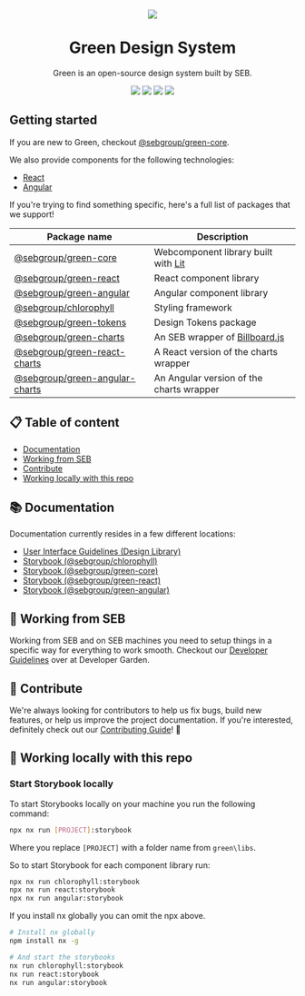 <h1 align="center">
    <a href="https://seb.io">
        <img src="https://github.com/sebgroup/green/assets/11420341/2fc122ba-54fc-4f22-b96d-d405079d6e50">
    </a>
    <br/>
    <br/>
    Green Design System
</h1>

<p align="center">Green is an open-source design system built by SEB.<p>
<p align="center"><a href="https://github.com/sebgroup/green/blob/main/LICENSE"><img src="https://img.shields.io/badge/license-Apache2.0-005FAC"/></a> <a href="https://semver.org/"><img src="https://img.shields.io/badge/semantic%20versioning-006D31"/></a> <a href="https://nx.dev/"><img src="https://img.shields.io/badge/maintained%20with-nx-006D31"/></a> <a href="https://github.com/sebgroup/green/blob/main/CONTRIBUTING.md"><img src="https://img.shields.io/badge/PRs-welcome-006D31"/></a></p>

## Getting started

If you are new to Green, checkout [@sebgroup/green-core](https://github.com/sebgroup/green/tree/main/libs/core).

We also provide components for the following technologies:

- [React](https://github.com/sebgroup/green/tree/main/libs/react)
- [Angular](https://github.com/sebgroup/green/tree/main/libs/angular)

If you're trying to find something specific, here's a full list of packages that we support!

| Package name                                                                                      | Description                                                             |
| ------------------------------------------------------------------------------------------------- | ----------------------------------------------------------------------- |
| [@sebgroup/green-core](https://github.com/sebgroup/green/tree/main/libs/core)                     | Webcomponent library built with [Lit](https://lit.dev)                  |
| [@sebgroup/green-react](https://github.com/sebgroup/green/tree/main/libs/react)                   | React component library                                                 |
| [@sebgroup/green-angular](https://github.com/sebgroup/green/tree/main/libs/angular)               | Angular component library                                               |
| [@sebgroup/chlorophyll](https://github.com/sebgroup/green/tree/main/libs/chlorophyll)             | Styling framework                                                       |
| [@sebgroup/green-tokens](https://github.com/sebgroup/green/tree/main/libs/tokens)                 | Design Tokens package                                                   |
| [@sebgroup/green-charts](https://github.com/sebgroup/green/tree/main/libs/charts)                 | An SEB wrapper of [Billboard.js](https://naver.github.io/billboard.js/) |
| [@sebgroup/green-react-charts](https://github.com/sebgroup/green/tree/main/libs/react-charts)     | A React version of the charts wrapper                                   |
| [@sebgroup/green-angular-charts](https://github.com/sebgroup/green/tree/main/libs/angular-charts) | An Angular version of the charts wrapper                                |

## 📋 Table of content

- [Documentation](https://github.com/sebgroup/green/tree/main?tab=readme-ov-file#documentation)
- [Working from SEB](https://github.com/sebgroup/green/tree/main?tab=readme-ov-file#working-from-seb)
- [Contribute](https://github.com/sebgroup/green/tree/main?tab=readme-ov-file#contribute)
- [Working locally with this repo](https://github.com/sebgroup/green/tree/main?tab=readme-ov-file#working-locally-with-this-repo)

## 📚 Documentation

Documentation currently resides in a few different locations:

- [User Interface Guidelines (Design Library)](https://designlibrary.sebgroup.com/)
- [Storybook (@sebgroup/chlorophyll)](https://sebgroup.github.io/green/latest/chlorophyll/)
- [Storybook (@sebgroup/green-core)](https://sebgroup.github.io/green/latest/core/)
- [Storybook (@sebgroup/green-react)](https://sebgroup.github.io/green/latest/react/)
- [Storybook (@sebgroup/green-angular)](https://sebgroup.github.io/green/latest/angular/)

## 🏦 Working from SEB

Working from SEB and on SEB machines you need to setup things in a specific way for everything to work smooth. Checkout our [Developer Guidelines](https://github.sebank.se/pages/seb-common/Developer-garden/detail_pages/green.html) over at Developer Garden.

## 🎉 Contribute

We're always looking for contributors to help us fix bugs, build new features, or help us improve the project documentation. If you're interested, definitely check out our [Contributing Guide](https://github.com/sebgroup/green/blob/main/CONTRIBUTING.md)! 👀

## 🔨 Working locally with this repo

### Start Storybook locally

To start Storybooks locally on your machine you run the following command:

```bash
npx nx run [PROJECT]:storybook
```

Where you replace `[PROJECT]` with a folder name from `green\libs`.

So to start Storybook for each component library run:

```bash
npx nx run chlorophyll:storybook
npx nx run react:storybook
npx nx run angular:storybook
```

If you install nx globally you can omit the npx above.

```bash
# Install nx globally
npm install nx -g

# And start the storybooks
nx run chlorophyll:storybook
nx run react:storybook
nx run angular:storybook
```
